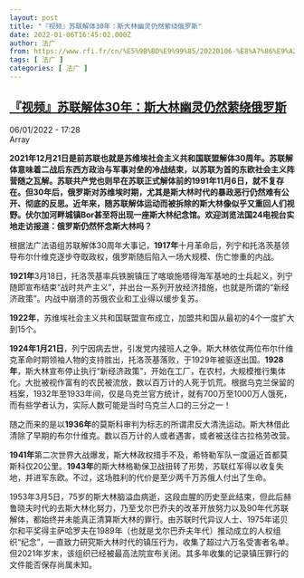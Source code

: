 ```yaml
---
layout: post
title: "『视频』苏联解体30年：斯大林幽灵仍然萦绕俄罗斯"
date: 2022-01-06T16:45:02.000Z
author: 法广
from: https://www.rfi.fr/cn/%E5%9B%BD%E9%99%85/20220106-%E8%A7%86%E9%A2%91-%E8%8B%8F%E8%81%94%E8%A7%A3%E4%BD%9330%E5%B9%B4-%E6%96%AF%E5%A4%A7%E6%9E%97%E5%B9%BD%E7%81%B5%E4%BB%8D%E7%84%B6%E8%90%A6%E7%BB%95%E4%BF%84%E7%BD%97%E6%96%AF
tags: [ 法广 ]
categories: [ 法广 ]
---
```

<!--1641487502000-->
[『视频』苏联解体30年：斯大林幽灵仍然萦绕俄罗斯](https://www.rfi.fr/cn/%E5%9B%BD%E9%99%85/20220106-%E8%A7%86%E9%A2%91-%E8%8B%8F%E8%81%94%E8%A7%A3%E4%BD%9330%E5%B9%B4-%E6%96%AF%E5%A4%A7%E6%9E%97%E5%B9%BD%E7%81%B5%E4%BB%8D%E7%84%B6%E8%90%A6%E7%BB%95%E4%BF%84%E7%BD%97%E6%96%AF)
------

<div>
<div>06/01/2022 - 17:28</div>Array<p><strong>                    2021年12月21日是前苏联也就是苏维埃社会主义共和国联盟解体30周年。苏联解体意味着二战后东西方政治与军事对垒的冷战结束，以苏联为首的东欧社会主义阵营随之瓦解。苏联共产党也则早在苏联正式解体前的1991年11月6日，就不复存在。但30年后，俄罗斯对苏维埃时期，尤其是斯大林时代的暴政恶行仍然难有公开、彻底的反思。近年来，随苏联解体运动而被拆除的斯大林像似乎又重回人们视野。伏尔加河畔城镇Bor甚至将出现一座斯大林纪念馆。欢迎浏览法国24电视台实地走访报道：俄罗斯仍然怀念斯大林吗？                </strong></p><div >                    <p>根据法广法语组苏联解体30周年大事记，<strong>1917年</strong>十月革命后，列宁和托洛茨基领导布尔什维克逐步夺取政权，俄罗斯随后陷入一场大规模、伤亡惨重的内战。</p><p><strong>1921年</strong>3月18日，托洛茨基率兵铁腕镇压了喀琅施塔得海军基地的士兵起义，列宁随即宣布结束“战时共产主义”，并出台一系列开放经济措施，也就是所谓的“新经济政策”。内战中崩溃的苏俄农业和工业得以缓步复苏。</p><p><strong>1922年</strong>，苏维埃社会主义共和国联盟宣布成立，加盟共和国从最初的4个一度扩大到15个。</p><p><strong>1924年1月21日</strong>，列宁因病去世，引发党内接班人之争。斯大林依仗两位布尔什维克革命时期领袖人物的支持胜出，托洛茨基落败，于1929年被驱逐出国。<strong>1928年</strong>，斯大林宣布停止执行“新经济政策”，开始在工厂，在农村，大规模推行集体化。大批被视作富有的农民被流放，数以百万计的人死于饥荒。根据乌克兰保留的档案，1932年至1933年间，仅是乌克兰官方统计，就有700万至1000万人饿死，而有些学者认为，实际人数可能是当时乌克兰人口的三分之一！</p><p>随之而来的是以<strong>1936年</strong>的莫斯科审判为标志的所谓肃反大清洗运动。斯大林借此清除了早期的布尔什维克。数以百万计的人或者遇害，或者被送往古拉格劳改营。</p><p><strong>1941年</strong>第二次世界大战爆发，斯大林政权措手不及，希特勒军队一度逼近首都莫斯科仅20公里。<strong>1943年</strong>的斯大林格勒保卫战扭转了形势，苏联红军得以收复失地，并进军东欧。不过，这场胜利的代价是至少两千万苏俄人付出了生命。</p><p>1953年3月5日，75岁的斯大林脑溢血病逝，这段血腥的历史至此结束，但此后赫鲁晓夫时代的去斯大林化努力，乃至戈尔巴乔夫的改革开放努力以及90年代苏联解体，都始终并未能真正清算斯大林的罪行。由苏联时代异议人士、1975年诺贝尔和平奖得主萨哈罗夫在1989年（也就是戈尔巴乔夫年代）推动成立的人权组织“纪念”，一直致力研究斯大林时代的镇压行为，收集了超过六万名受害者名单。但2021年岁末，该组织已经被最高法院宣布关闭。其多年收集的记录镇压罪行的文件能否保存尚属未知。</p>                                            <div data-selfpromo-newsletter>    </div>    <div data-selfpromo-app>    </div>                </div>
</div>
